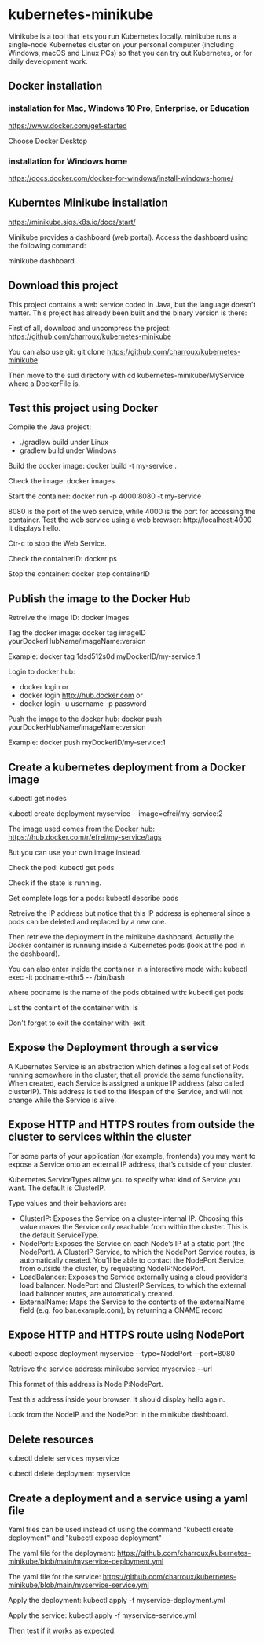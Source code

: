 # kubernetes-minikube

Minikube is a tool that lets you run Kubernetes locally. 
minikube runs a single-node Kubernetes cluster on your personal computer (including Windows, macOS and Linux PCs) so that you can try out Kubernetes, or for daily development work.

## Docker installation

### installation for Mac, Windows 10 Pro, Enterprise, or Education

https://www.docker.com/get-started

Choose Docker Desktop

### installation for Windows home

https://docs.docker.com/docker-for-windows/install-windows-home/

## Kuberntes Minikube installation

https://minikube.sigs.k8s.io/docs/start/

Minikube provides a dashboard (web portal). Access the dashboard using the following command:
 
minikube dashboard

## Download this project

This project contains a web service coded in Java, but the language doesn't matter. This project has already been built and the binary version is there:

First of all, download and uncompress the project: https://github.com/charroux/kubernetes-minikube

You can also use git: git clone https://github.com/charroux/kubernetes-minikube

Then move to the sud directory with cd kubernetes-minikube/MyService where a DockerFile is.

## Test this project using Docker

Compile the Java project: 
* ./gradlew build   under Linux
* gradlew build     under Windows

Build the docker image: docker build -t my-service .

Check the image: docker images

Start the container: docker run -p 4000:8080 -t my-service

8080 is the port of the web service, while 4000 is the port for accessing the container. Test the web service using a web browser: http://localhost:4000 It displays hello.

Ctr-c to stop the Web Service.

Check the containerID: docker ps

Stop the container: docker stop containerID

## Publish the image to the Docker Hub

Retreive the image ID: docker images

Tag the docker image: docker tag imageID yourDockerHubName/imageName:version

Example: docker tag 1dsd512s0d myDockerID/my-service:1

Login to docker hub: 
* docker login      or
* docker login http://hub.docker.com    or
* docker login -u username -p password

Push the image to the docker hub: docker push yourDockerHubName/imageName:version

Example: docker push myDockerID/my-service:1

## Create a kubernetes deployment from a Docker image

kubectl get nodes

kubectl create deployment myservice --image=efrei/my-service:2 

The image used comes from the Docker hub: https://hub.docker.com/r/efrei/my-service/tags

But you can use your own image instead.

Check the pod: kubectl get pods

Check if the state is running.

Get complete logs for a pods: kubectl describe pods

Retreive the IP address but notice that this IP address is ephemeral since a pods can be deleted and replaced by a new one.

Then retrieve the deployment in the minikube dashboard. 
Actually the Docker container is runnung inside a Kubernetes pods (look at the pod in the dashboard).
  
You can also enter inside the container in a interactive mode with: kubectl exec -it podname-rthr5 -- /bin/bash

where podname is the name of the pods obtained with: kubectl get pods

List the containt of the container with: ls

Don't forget to exit the container with: exit

## Expose the Deployment through a service

A Kubernetes Service is an abstraction which defines a logical set of Pods running somewhere in the cluster, 
that all provide the same functionality. 
When created, each Service is assigned a unique IP address (also called clusterIP). 
This address is tied to the lifespan of the Service, and will not change while the Service is alive.

## Expose HTTP and HTTPS routes from outside the cluster to services within the cluster

For some parts of your application (for example, frontends) you may want to expose a Service onto an external IP address, that’s outside of your cluster.

Kubernetes ServiceTypes allow you to specify what kind of Service you want. The default is ClusterIP.

Type values and their behaviors are:

* ClusterIP: Exposes the Service on a cluster-internal IP. Choosing this value makes the Service only reachable from within the cluster. This is the default ServiceType.
* NodePort: Exposes the Service on each Node’s IP at a static port (the NodePort). A ClusterIP Service, to which the NodePort Service routes, is automatically created. You’ll be able to contact the NodePort Service, from outside the cluster, by requesting NodeIP:NodePort.
* LoadBalancer: Exposes the Service externally using a cloud provider’s load balancer. NodePort and ClusterIP Services, to which the external load balancer routes, are automatically created.
* ExternalName: Maps the Service to the contents of the externalName field (e.g. foo.bar.example.com), by returning a CNAME record

## Expose HTTP and HTTPS route using NodePort

kubectl expose deployment myservice --type=NodePort --port=8080

Retrieve the service address: minikube service myservice --url

This format of this address is NodeIP:NodePort.

Test this address inside your browser. It should display hello again.

Look from the NodeIP and the NodePort in the minikube dashboard.

## Delete resources 

kubectl delete services myservice

kubectl delete deployment myservice

## Create a deployment and a service using a yaml file

Yaml files can be used instead of using the command "kubectl create deployment" and "kubectl expose deployment"

The yaml file for the deployment: https://github.com/charroux/kubernetes-minikube/blob/main/myservice-deployment.yml

The yaml file for the service: https://github.com/charroux/kubernetes-minikube/blob/main/myservice-service.yml

Apply the deployment: kubectl apply -f myservice-deployment.yml

Apply the service: kubectl apply -f myservice-service.yml

Then test if it works as expected.
